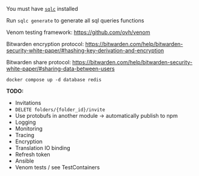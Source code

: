 You must have [`sqlc`](https://sqlc.dev/) installed

Run `sqlc generate` to generate all sql queries functions

Venom testing framework: https://github.com/ovh/venom

Bitwarden encryption protocol: https://bitwarden.com/help/bitwarden-security-white-paper/#hashing-key-derivation-and-encryption

Bitwarden share protocol: https://bitwarden.com/help/bitwarden-security-white-paper/#sharing-data-between-users

`docker compose up -d database redis`

**TODO:**
- Invitations
- `DELETE folders/{folder_id}/invite`
- Use protobufs in another module -> automatically publish to npm
- Logging
- Monitoring
- Tracing
- Encryption
- Translation IO binding
- Refresh token
- Ansible
- Venom tests / see TestContainers

